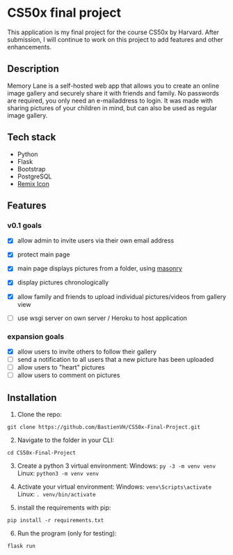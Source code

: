 # CS50x final project
This application is my final project for the course CS50x by Harvard.
After submission, I will continue to work on this project to add features and other enhancements.

## Description
Memory Lane is a self-hosted web app that allows you to create an online image gallery and securely share it with friends and family.
No passwords are required, you only need an e-mailaddress to login.
It was made with sharing pictures of your children in mind, but can also be used as regular image gallery.

## Tech stack
- Python
- Flask
- Bootstrap
- PostgreSQL
- [Remix Icon](https://remixicon.com/) 

## Features

### v0.1 goals
- [X] allow admin to invite users via their own email address
- [X] protect main page
- [X] main page displays pictures from a folder, using [masonry](https://masonry.desandro.com/)
- [x] display pictures chronologically
- [X] allow family and friends to upload individual pictures/videos from gallery view
- [ ] use wsgi server on own server / Heroku to host application


### expansion goals

- [x] allow users to invite others to follow their gallery
- [ ] send a notification to all users that a new picture has been uploaded
- [ ] allow users to "heart" pictures
- [ ] allow users to comment on pictures

## Installation

1. Clone the repo:
```
git clone https://github.com/BastienVH/CS50x-Final-Project.git
```
2. Navigate to the folder in your CLI:
```
cd CS50x-Final-Project
```
3. Create a python 3 virtual environment:
Windows: `py -3 -m venv venv`
Linux: `python3 -m venv venv`

4. Activate your virtual environment:
Windows: `venv\Scripts\activate`
Linux: `. venv/bin/activate`

5. install the requirements with pip:
```
pip install -r requirements.txt
```
6. Run the program (only for testing):
```
flask run
```